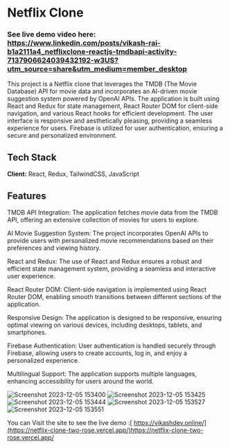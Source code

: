 
# Netflix Clone

### See live demo video here: https://www.linkedin.com/posts/vikash-rai-b1a2111a4_netflixclone-reactjs-tmdbapi-activity-7137906624039432192-w3US?utm_source=share&utm_medium=member_desktop

This project is a Netflix clone that leverages the TMDB (The Movie Database) API for movie data and incorporates an AI-driven movie suggestion system powered by OpenAI APIs. The application is built using React and Redux for state management, React Router DOM for client-side navigation, and various React hooks for efficient development. The user interface is responsive and aesthetically pleasing, providing a seamless experience for users. Firebase is utilized for user authentication, ensuring a secure and personalized environment.


## Tech Stack

**Client:** React, Redux, TailwindCSS, JavaScript




## Features

TMDB API Integration: The application fetches movie data from the TMDB API, offering an extensive collection of movies for users to explore.

AI Movie Suggestion System: The project incorporates OpenAI APIs to provide users with personalized movie recommendations based on their preferences and viewing history.


React and Redux: The use of React and Redux ensures a robust and efficient state management system, providing a seamless and interactive user experience.

React Router DOM: Client-side navigation is implemented using React Router DOM, enabling smooth transitions between different sections of the application.

Responsive Design: The application is designed to be responsive, ensuring optimal viewing on various devices, including desktops, tablets, and smartphones.

Firebase Authentication: User authentication is handled securely through Firebase, allowing users to create accounts, log in, and enjoy a personalized experience.

Multilingual Support: The application supports multiple languages, enhancing accessibility for users around the world.



![Screenshot 2023-12-05 153400](https://github.com/Vikash174/Netflix-clone/assets/71267021/a1c1c27d-d680-4b03-8362-20ce8869a442)
![Screenshot 2023-12-05 153425](https://github.com/Vikash174/Netflix-clone/assets/71267021/2f196b6f-90b6-4dd3-b7e7-a353486e0558)
![Screenshot 2023-12-05 153444](https://github.com/Vikash174/Netflix-clone/assets/71267021/7c6e450e-8877-49da-a8e7-ba358723f9ff)
![Screenshot 2023-12-05 153527](https://github.com/Vikash174/Netflix-clone/assets/71267021/b50f40cd-ceab-4aed-baf4-2d2e79f3c9df)
![Screenshot 2023-12-05 153551](https://github.com/Vikash174/Netflix-clone/assets/71267021/f4d8bafc-af96-4185-a156-6c36c2e5cbd3)


You can Visit the site to see the live demo :[ https://vikashdev.online/](https://netflix-clone-two-rose.vercel.app/)https://netflix-clone-two-rose.vercel.app/



